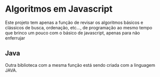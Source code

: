 
# Algoritmos em Javascript

Este projeto tem apenas a função de revisar os algoritmos básicos e clássicos de busca, ordenação, etc..., de programação ao mesmo tempo que brinco um pouco com o básico de javascript, apenas para não enferrujar 

## Java

Outra biblioteca com a mesma função está sendo criada com a linguagem JAVA.